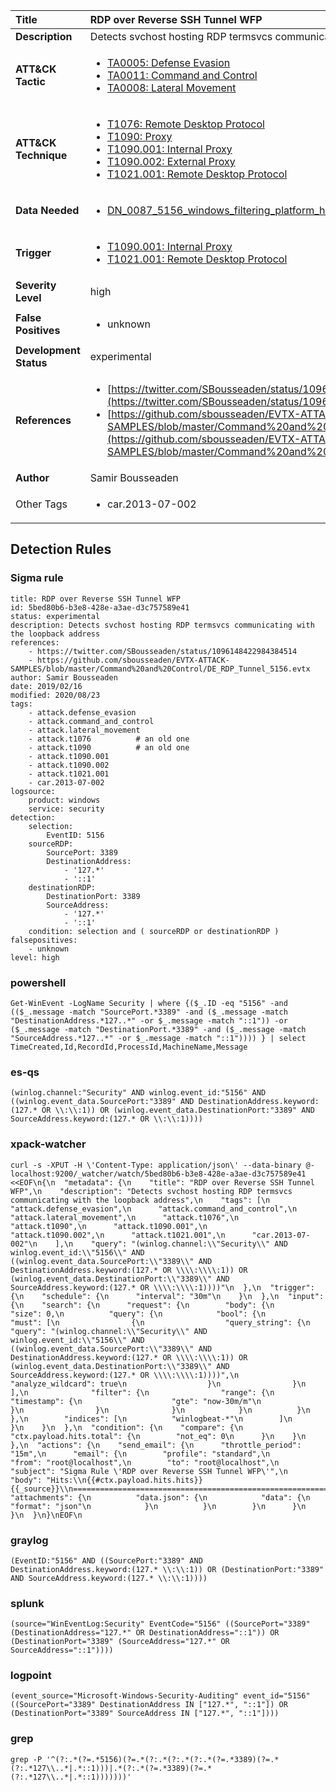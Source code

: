 | Title                    | RDP over Reverse SSH Tunnel WFP       |
|:-------------------------|:------------------|
| **Description**          | Detects svchost hosting RDP termsvcs communicating with the loopback address |
| **ATT&amp;CK Tactic**    |  <ul><li>[TA0005: Defense Evasion](https://attack.mitre.org/tactics/TA0005)</li><li>[TA0011: Command and Control](https://attack.mitre.org/tactics/TA0011)</li><li>[TA0008: Lateral Movement](https://attack.mitre.org/tactics/TA0008)</li></ul>  |
| **ATT&amp;CK Technique** | <ul><li>[T1076: Remote Desktop Protocol](https://attack.mitre.org/techniques/T1076)</li><li>[T1090: Proxy](https://attack.mitre.org/techniques/T1090)</li><li>[T1090.001: Internal Proxy](https://attack.mitre.org/techniques/T1090.001)</li><li>[T1090.002: External Proxy](https://attack.mitre.org/techniques/T1090.002)</li><li>[T1021.001: Remote Desktop Protocol](https://attack.mitre.org/techniques/T1021.001)</li></ul>  |
| **Data Needed**          | <ul><li>[DN_0087_5156_windows_filtering_platform_has_permitted_connection](../Data_Needed/DN_0087_5156_windows_filtering_platform_has_permitted_connection.md)</li></ul>  |
| **Trigger**              | <ul><li>[T1090.001: Internal Proxy](../Triggers/T1090.001.md)</li><li>[T1021.001: Remote Desktop Protocol](../Triggers/T1021.001.md)</li></ul>  |
| **Severity Level**       | high |
| **False Positives**      | <ul><li>unknown</li></ul>  |
| **Development Status**   | experimental |
| **References**           | <ul><li>[https://twitter.com/SBousseaden/status/1096148422984384514](https://twitter.com/SBousseaden/status/1096148422984384514)</li><li>[https://github.com/sbousseaden/EVTX-ATTACK-SAMPLES/blob/master/Command%20and%20Control/DE_RDP_Tunnel_5156.evtx](https://github.com/sbousseaden/EVTX-ATTACK-SAMPLES/blob/master/Command%20and%20Control/DE_RDP_Tunnel_5156.evtx)</li></ul>  |
| **Author**               | Samir Bousseaden |
| Other Tags           | <ul><li>car.2013-07-002</li></ul> | 

## Detection Rules

### Sigma rule

```
title: RDP over Reverse SSH Tunnel WFP
id: 5bed80b6-b3e8-428e-a3ae-d3c757589e41
status: experimental
description: Detects svchost hosting RDP termsvcs communicating with the loopback address
references:
    - https://twitter.com/SBousseaden/status/1096148422984384514
    - https://github.com/sbousseaden/EVTX-ATTACK-SAMPLES/blob/master/Command%20and%20Control/DE_RDP_Tunnel_5156.evtx
author: Samir Bousseaden
date: 2019/02/16
modified: 2020/08/23
tags:
    - attack.defense_evasion
    - attack.command_and_control
    - attack.lateral_movement
    - attack.t1076          # an old one
    - attack.t1090          # an old one
    - attack.t1090.001
    - attack.t1090.002
    - attack.t1021.001
    - car.2013-07-002
logsource:
    product: windows
    service: security
detection:
    selection:
        EventID: 5156
    sourceRDP:
        SourcePort: 3389
        DestinationAddress:
            - '127.*'
            - '::1'
    destinationRDP:
        DestinationPort: 3389
        SourceAddress:
            - '127.*'
            - '::1'
    condition: selection and ( sourceRDP or destinationRDP )
falsepositives:
    - unknown
level: high

```





### powershell
    
```
Get-WinEvent -LogName Security | where {($_.ID -eq "5156" -and (($_.message -match "SourcePort.*3389" -and ($_.message -match "DestinationAddress.*127..*" -or $_.message -match "::1")) -or ($_.message -match "DestinationPort.*3389" -and ($_.message -match "SourceAddress.*127..*" -or $_.message -match "::1")))) } | select TimeCreated,Id,RecordId,ProcessId,MachineName,Message
```


### es-qs
    
```
(winlog.channel:"Security" AND winlog.event_id:"5156" AND ((winlog.event_data.SourcePort:"3389" AND DestinationAddress.keyword:(127.* OR \\:\\:1)) OR (winlog.event_data.DestinationPort:"3389" AND SourceAddress.keyword:(127.* OR \\:\\:1))))
```


### xpack-watcher
    
```
curl -s -XPUT -H \'Content-Type: application/json\' --data-binary @- localhost:9200/_watcher/watch/5bed80b6-b3e8-428e-a3ae-d3c757589e41 <<EOF\n{\n  "metadata": {\n    "title": "RDP over Reverse SSH Tunnel WFP",\n    "description": "Detects svchost hosting RDP termsvcs communicating with the loopback address",\n    "tags": [\n      "attack.defense_evasion",\n      "attack.command_and_control",\n      "attack.lateral_movement",\n      "attack.t1076",\n      "attack.t1090",\n      "attack.t1090.001",\n      "attack.t1090.002",\n      "attack.t1021.001",\n      "car.2013-07-002"\n    ],\n    "query": "(winlog.channel:\\"Security\\" AND winlog.event_id:\\"5156\\" AND ((winlog.event_data.SourcePort:\\"3389\\" AND DestinationAddress.keyword:(127.* OR \\\\:\\\\:1)) OR (winlog.event_data.DestinationPort:\\"3389\\" AND SourceAddress.keyword:(127.* OR \\\\:\\\\:1))))"\n  },\n  "trigger": {\n    "schedule": {\n      "interval": "30m"\n    }\n  },\n  "input": {\n    "search": {\n      "request": {\n        "body": {\n          "size": 0,\n          "query": {\n            "bool": {\n              "must": [\n                {\n                  "query_string": {\n                    "query": "(winlog.channel:\\"Security\\" AND winlog.event_id:\\"5156\\" AND ((winlog.event_data.SourcePort:\\"3389\\" AND DestinationAddress.keyword:(127.* OR \\\\:\\\\:1)) OR (winlog.event_data.DestinationPort:\\"3389\\" AND SourceAddress.keyword:(127.* OR \\\\:\\\\:1))))",\n                    "analyze_wildcard": true\n                  }\n                }\n              ],\n              "filter": {\n                "range": {\n                  "timestamp": {\n                    "gte": "now-30m/m"\n                  }\n                }\n              }\n            }\n          }\n        },\n        "indices": [\n          "winlogbeat-*"\n        ]\n      }\n    }\n  },\n  "condition": {\n    "compare": {\n      "ctx.payload.hits.total": {\n        "not_eq": 0\n      }\n    }\n  },\n  "actions": {\n    "send_email": {\n      "throttle_period": "15m",\n      "email": {\n        "profile": "standard",\n        "from": "root@localhost",\n        "to": "root@localhost",\n        "subject": "Sigma Rule \'RDP over Reverse SSH Tunnel WFP\'",\n        "body": "Hits:\\n{{#ctx.payload.hits.hits}}{{_source}}\\n================================================================================\\n{{/ctx.payload.hits.hits}}",\n        "attachments": {\n          "data.json": {\n            "data": {\n              "format": "json"\n            }\n          }\n        }\n      }\n    }\n  }\n}\nEOF\n
```


### graylog
    
```
(EventID:"5156" AND ((SourcePort:"3389" AND DestinationAddress.keyword:(127.* \\:\\:1)) OR (DestinationPort:"3389" AND SourceAddress.keyword:(127.* \\:\\:1))))
```


### splunk
    
```
(source="WinEventLog:Security" EventCode="5156" ((SourcePort="3389" (DestinationAddress="127.*" OR DestinationAddress="::1")) OR (DestinationPort="3389" (SourceAddress="127.*" OR SourceAddress="::1"))))
```


### logpoint
    
```
(event_source="Microsoft-Windows-Security-Auditing" event_id="5156" ((SourcePort="3389" DestinationAddress IN ["127.*", "::1"]) OR (DestinationPort="3389" SourceAddress IN ["127.*", "::1"])))
```


### grep
    
```
grep -P '^(?:.*(?=.*5156)(?=.*(?:.*(?:.*(?:.*(?=.*3389)(?=.*(?:.*127\\..*|.*::1)))|.*(?:.*(?=.*3389)(?=.*(?:.*127\\..*|.*::1)))))))'
```



